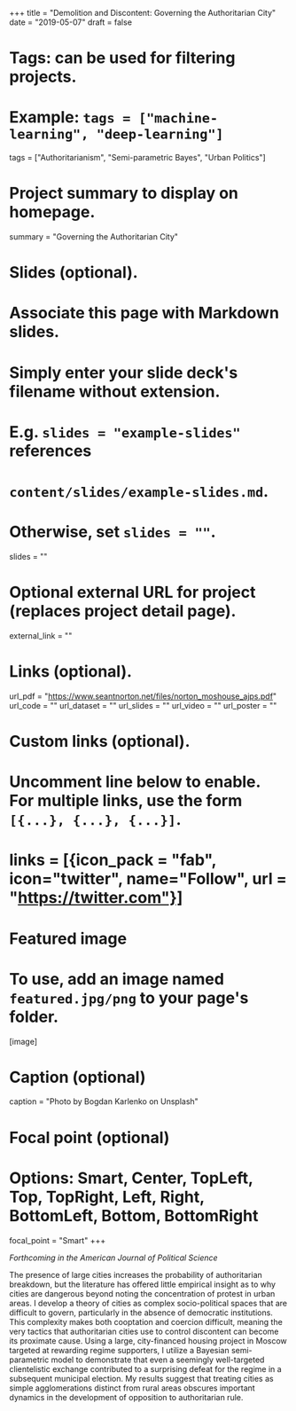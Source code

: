 +++
title = "Demolition and Discontent: Governing the Authoritarian City"
date = "2019-05-07"
draft = false

# Tags: can be used for filtering projects.
# Example: `tags = ["machine-learning", "deep-learning"]`
tags = ["Authoritarianism", "Semi-parametric Bayes", "Urban Politics"]

# Project summary to display on homepage.
summary = "Governing the Authoritarian City"

# Slides (optional).
#   Associate this page with Markdown slides.
#   Simply enter your slide deck's filename without extension.
#   E.g. `slides = "example-slides"` references 
#   `content/slides/example-slides.md`.
#   Otherwise, set `slides = ""`.
slides = ""

# Optional external URL for project (replaces project detail page).
external_link = ""

# Links (optional).
url_pdf = "https://www.seantnorton.net/files/norton_moshouse_ajps.pdf"
url_code = ""
url_dataset = ""
url_slides = ""
url_video = ""
url_poster = ""

# Custom links (optional).
#   Uncomment line below to enable. For multiple links, use the form `[{...}, {...}, {...}]`.
# links = [{icon_pack = "fab", icon="twitter", name="Follow", url = "https://twitter.com"}]

# Featured image
# To use, add an image named `featured.jpg/png` to your page's folder. 
[image]
  # Caption (optional)
  caption = "Photo by Bogdan Karlenko on Unsplash"

  # Focal point (optional)
  # Options: Smart, Center, TopLeft, Top, TopRight, Left, Right, BottomLeft, Bottom, BottomRight
  focal_point = "Smart"
+++

*Forthcoming in the American Journal of Political Science*

The presence of large cities increases the probability of authoritarian breakdown, but
the literature has offered little empirical insight as to why cities are dangerous beyond
noting the concentration of protest in urban areas. I develop a theory of cities as
complex socio-political spaces that are difficult to govern, particularly in the absence of
democratic institutions. This complexity makes both cooptation and coercion difficult,
meaning the very tactics that authoritarian cities use to control discontent can become
its proximate cause. Using a large, city-financed housing project in Moscow targeted at
rewarding regime supporters, I utilize a Bayesian semi-parametric model to demonstrate
that even a seemingly well-targeted clientelistic exchange contributed to a surprising
defeat for the regime in a subsequent municipal election. My results suggest that
treating cities as simple agglomerations distinct from rural areas obscures important
dynamics in the development of opposition to authoritarian rule.
